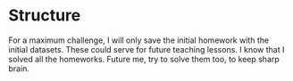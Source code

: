# Structure #

For a maximum challenge, I will only save the initial homework with the initial
datasets. These could serve for future teaching lessons. I know that I solved
all the homeworks. Future me, try to solve them too, to keep sharp brain.




